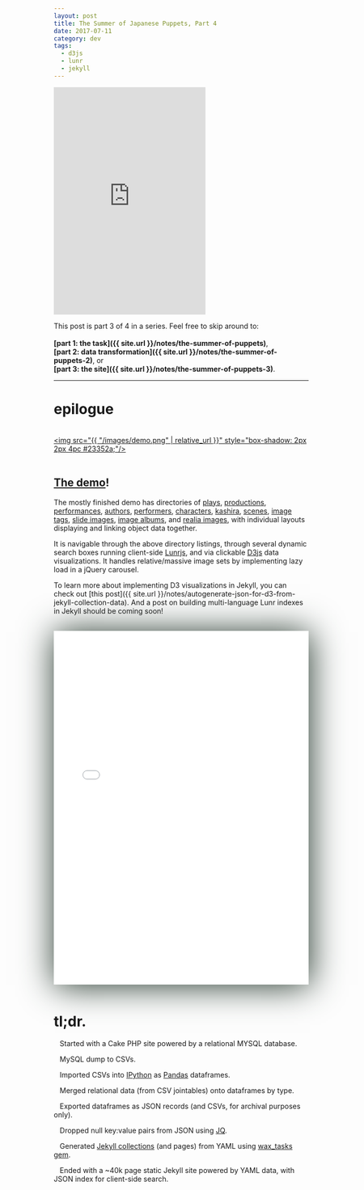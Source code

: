 ```yaml
---
layout: post
title: The Summer of Japanese Puppets, Part 4
date: 2017-07-11
category: dev
tags:
  - d3js
  - lunr
  - jekyll
---
```


<iframe height="450px" src="https://www.youtube.com/embed/ZaI8fN4176k" frameborder="0" allowfullscreen></iframe>

This post is part 3 of 4 in a series. Feel free to skip around to:<br><br>__[part 1: the task]({{ site.url }}/notes/the-summer-of-puppets)__,<br>__[part 2: data transformation]({{ site.url }}/notes/the-summer-of-puppets-2)__, or <br>__[part 3: the site]({{ site.url }}/notes/the-summer-of-puppets-3)__.

<hr/>

# epilogue

<br><a href="https://bunraku.cul.columbia.edu/"><img src="{{ "/images/demo.png" | relative_url }}" style="box-shadow: 2px 2px 4pc #23352a;"/></a><br><br>

## [The demo](https://bunraku.cul.columbia.edu/)!

The mostly finished demo has directories of
[plays](https://bunraku.cul.columbia.edu/plays),
[productions](https://bunraku.cul.columbia.edu/productions),
[performances](https://bunraku.cul.columbia.edu/performances),
[authors](https://bunraku.cul.columbia.edu/authors),
[performers](https://bunraku.cul.columbia.edu/performers),
[characters](https://bunraku.cul.columbia.edu/characters),
[kashira](https://bunraku.cul.columbia.edu/kashira),
[scenes](https://bunraku.cul.columbia.edu/performances/scenes/2671),
[image tags](https://bunraku.cul.columbia.edu/tags),
[slide images](https://bunraku.cul.columbia.edu/slides),
[image albums](https://bunraku.cul.columbia.edu/albums), and
[realia images](https://bunraku.cul.columbia.edu/realia),
with individual layouts displaying and linking object data together.

It is navigable through the above directory listings, through several dynamic search boxes running client-side [Lunrjs](https://lunrjs.com/), and via clickable [D3js](https://d3js.org/) data visualizations. It handles relative/massive image sets by implementing lazy load in a jQuery carousel.

To learn more about implementing D3 visualizations in Jekyll, you can check out [this post]({{ site.url }}/notes/autogenerate-json-for-d3-from-jekyll-collection-data). And a post on building multi-language Lunr indexes in Jekyll should be coming soon!

<br>
<iframe width="100%" height="700" src="//jsfiddle.net/marii_/zkdzy0qq/2/embedded/result,js/" allowfullscreen="allowfullscreen" frameborder="0" style="box-shadow: 2px 2px 4pc #23352a;"></iframe>
<br><br>

# tl;dr.

<i class="fa fa-chevron-circle-right" aria-hidden="true"></i>&nbsp;&nbsp;
Started with a Cake PHP site powered by a relational MYSQL database.

<i class="fa fa-chevron-circle-right" aria-hidden="true"></i>&nbsp;&nbsp;
MySQL dump to CSVs.

<i class="fa fa-chevron-circle-right" aria-hidden="true"></i>&nbsp;&nbsp;
Imported CSVs into [IPython](https://ipython.org/) as [Pandas](http://pandas.pydata.org/) dataframes.

<i class="fa fa-chevron-circle-right" aria-hidden="true"></i>&nbsp;&nbsp;
Merged relational data (from CSV jointables) onto dataframes by type.

<i class="fa fa-chevron-circle-right" aria-hidden="true"></i>&nbsp;&nbsp;
Exported dataframes as JSON records (and CSVs, for archival purposes only).

<i class="fa fa-chevron-circle-right" aria-hidden="true"></i>&nbsp;&nbsp;
Dropped null key:value pairs from JSON using [JQ](https://stedolan.github.io/jq/).


<i class="fa fa-chevron-circle-right" aria-hidden="true"></i>&nbsp;&nbsp;
Generated [Jekyll collections](https://jekyllrb.com/docs/collections/) (and pages) from YAML using [wax_tasks gem](https://github.com/mnyrop/wax_tasks).

<i class="fa fa-chevron-circle-right" aria-hidden="true"></i>&nbsp;&nbsp;
Ended with a ~40k page static Jekyll site powered by YAML data, with JSON index for client-side search.



<br><br>
